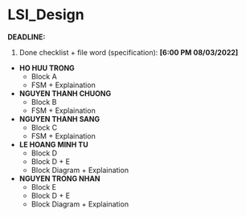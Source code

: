 # LSI_Design  
**DEADLINE:**  
1. Done checklist + file word (specification): **[6:00 PM 08/03/2022]**
- **HO HUU TRONG**
  - Block A  
  - FSM + Explaination  
- **NGUYEN THANH CHUONG**
  - Block B
  - FSM + Explaination  
- **NGUYEN THANH SANG**
  - Block C
  - FSM + Explaination  
- **LE HOANG MINH TU**
  - Block D
  - Block D + E
  - Block Diagram + Explaination  
- **NGUYEN TRONG NHAN**
  - Block E
  - Block D + E
  - Block Diagram + Explaination  
